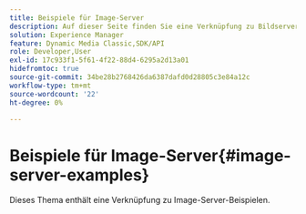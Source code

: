```yaml
---
title: Beispiele für Image-Server
description: Auf dieser Seite finden Sie eine Verknüpfung zu Bildserverbeispielen.
solution: Experience Manager
feature: Dynamic Media Classic,SDK/API
role: Developer,User
exl-id: 17c933f1-5f61-4f22-88d4-6295a2d13a01
hidefromtoc: true
source-git-commit: 34be28b2768426da6387dafd0d28805c3e84a12c
workflow-type: tm+mt
source-wordcount: '22'
ht-degree: 0%

---
```


# Beispiele für Image-Server{#image-server-examples}

Dieses Thema enthält eine Verknüpfung zu Image-Server-Beispielen.
<!-- As of August 29 (and likely months or years before this date), none of the links below work anymore! -->


<!-- DEAD LINKS * [adjust1](https://crc.scene7.com/is-docs/examples/adjust1.htm)
* [adjust2](https://crc.scene7.com/is-docs/examples/adjust2.htm)
* [advanced](https://crc.scene7.com/is-docs/examples/advanced.htm)
* [anchors](https://crc.scene7.com/is-docs/examples/anchors.htm)
* [catalog1](https://crc.scene7.com/is-docs/examples/catalog1.htm)
* [colorize](https://crc.scene7.com/is-docs/examples/colorize.htm)
* [layering1](https://crc.scene7.com/is-docs/examples/layering1.htm)
* [photofont](https://crc.scene7.com/is-docs/examples/photofont.htm)
* [properties](https://crc.scene7.com/is-docs/examples/properties.htm)
* [svg](https://crc.scene7.com/is-docs/examples/svg.htm)
* [templates](https://crc.scene7.com/is-docs/examples/templates.htm)
* [text](https://crc.scene7.com/is-docs/examples/text.htm)
* [view-quality](https://crc.scene7.com/is-docs/examples/view-quality.htm)
* [view-size](https://crc.scene7.com/is-docs/examples/view-size.htm) -->
